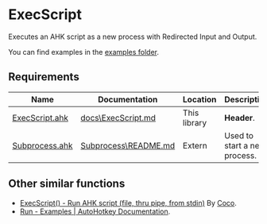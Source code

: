 # ExecScript

Executes an AHK script as a new process with Redirected Input and Output.

You can find examples in the [examples folder](examples).




## Requirements

| Name | Documentation | Location | Description |
| -------- | -------- | -------- | -------- |
| [ExecScript.ahk](ExecScript.ahk) | [docs\ExecScript.md](docs/ExecScript.md) | This library | **Header**. |
| [Subprocess.ahk](../../process/Subprocess/Subprocess.ahk) | [Subprocess\README.md](../../process/Subprocess/README.md) | Extern | Used to start a new process. |




## Other similar functions
- [ExecScript() - Run AHK script (file, thru pipe, from stdin)](https://www.autohotkey.com/boards/viewtopic.php?t=5090) By [Coco](https://www.autohotkey.com/boards/memberlist.php?mode=viewprofile&u=64).
- [Run - Examples | AutoHotkey Documentation](https://lexikos.github.io/v2/docs/commands/Run.htm#Examples).
